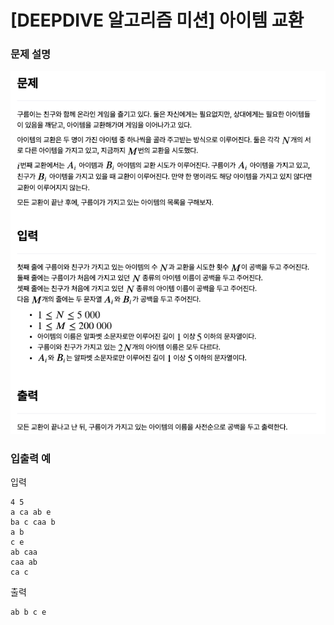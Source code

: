 # [DEEPDIVE 알고리즘 미션] 아이템 교환

### 문제 설명

![문제설명](../img/아이템교환.png)

### 입출력 예

입력

```
4 5
a ca ab e
ba c caa b
a b
c e
ab caa
caa ab
ca c
```

출력

```
ab b c e
```
